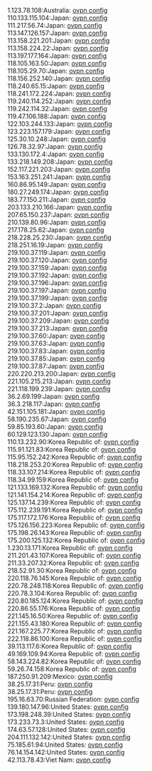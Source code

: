 1.123.78.108:Australia: [ovpn config](vpn/1_123_78_108.ovpn)  
110.133.115.104:Japan: [ovpn config](vpn/110_133_115_104.ovpn)  
111.217.56.74:Japan: [ovpn config](vpn/111_217_56_74.ovpn)  
113.147.126.157:Japan: [ovpn config](vpn/113_147_126_157.ovpn)  
113.158.221.201:Japan: [ovpn config](vpn/113_158_221_201.ovpn)  
113.158.224.22:Japan: [ovpn config](vpn/113_158_224_22.ovpn)  
113.197.177.164:Japan: [ovpn config](vpn/113_197_177_164.ovpn)  
118.105.163.50:Japan: [ovpn config](vpn/118_105_163_50.ovpn)  
118.105.29.70:Japan: [ovpn config](vpn/118_105_29_70.ovpn)  
118.156.252.140:Japan: [ovpn config](vpn/118_156_252_140.ovpn)  
118.240.65.15:Japan: [ovpn config](vpn/118_240_65_15.ovpn)  
118.241.172.224:Japan: [ovpn config](vpn/118_241_172_224.ovpn)  
119.240.114.252:Japan: [ovpn config](vpn/119_240_114_252.ovpn)  
119.242.114.32:Japan: [ovpn config](vpn/119_242_114_32.ovpn)  
119.47.106.188:Japan: [ovpn config](vpn/119_47_106_188.ovpn)  
122.103.244.133:Japan: [ovpn config](vpn/122_103_244_133.ovpn)  
123.223.157.179:Japan: [ovpn config](vpn/123_223_157_179.ovpn)  
125.30.10.248:Japan: [ovpn config](vpn/125_30_10_248.ovpn)  
126.78.32.97:Japan: [ovpn config](vpn/126_78_32_97.ovpn)  
133.130.172.4:Japan: [ovpn config](vpn/133_130_172_4.ovpn)  
133.218.149.208:Japan: [ovpn config](vpn/133_218_149_208.ovpn)  
152.117.221.203:Japan: [ovpn config](vpn/152_117_221_203.ovpn)  
153.163.251.241:Japan: [ovpn config](vpn/153_163_251_241.ovpn)  
160.86.95.149:Japan: [ovpn config](vpn/160_86_95_149.ovpn)  
180.27.249.174:Japan: [ovpn config](vpn/180_27_249_174.ovpn)  
183.77.150.211:Japan: [ovpn config](vpn/183_77_150_211.ovpn)  
203.133.210.166:Japan: [ovpn config](vpn/203_133_210_166.ovpn)  
207.65.150.237:Japan: [ovpn config](vpn/207_65_150_237.ovpn)  
210.139.80.96:Japan: [ovpn config](vpn/210_139_80_96.ovpn)  
217.178.25.62:Japan: [ovpn config](vpn/217_178_25_62.ovpn)  
218.228.25.230:Japan: [ovpn config](vpn/218_228_25_230.ovpn)  
218.251.16.19:Japan: [ovpn config](vpn/218_251_16_19.ovpn)  
219.100.37.119:Japan: [ovpn config](vpn/219_100_37_119.ovpn)  
219.100.37.120:Japan: [ovpn config](vpn/219_100_37_120.ovpn)  
219.100.37.159:Japan: [ovpn config](vpn/219_100_37_159.ovpn)  
219.100.37.192:Japan: [ovpn config](vpn/219_100_37_192.ovpn)  
219.100.37.196:Japan: [ovpn config](vpn/219_100_37_196.ovpn)  
219.100.37.197:Japan: [ovpn config](vpn/219_100_37_197.ovpn)  
219.100.37.199:Japan: [ovpn config](vpn/219_100_37_199.ovpn)  
219.100.37.2:Japan: [ovpn config](vpn/219_100_37_2.ovpn)  
219.100.37.201:Japan: [ovpn config](vpn/219_100_37_201.ovpn)  
219.100.37.209:Japan: [ovpn config](vpn/219_100_37_209.ovpn)  
219.100.37.213:Japan: [ovpn config](vpn/219_100_37_213.ovpn)  
219.100.37.60:Japan: [ovpn config](vpn/219_100_37_60.ovpn)  
219.100.37.63:Japan: [ovpn config](vpn/219_100_37_63.ovpn)  
219.100.37.83:Japan: [ovpn config](vpn/219_100_37_83.ovpn)  
219.100.37.85:Japan: [ovpn config](vpn/219_100_37_85.ovpn)  
219.100.37.87:Japan: [ovpn config](vpn/219_100_37_87.ovpn)  
220.220.213.200:Japan: [ovpn config](vpn/220_220_213_200.ovpn)  
221.105.215.213:Japan: [ovpn config](vpn/221_105_215_213.ovpn)  
221.118.199.239:Japan: [ovpn config](vpn/221_118_199_239.ovpn)  
36.2.69.199:Japan: [ovpn config](vpn/36_2_69_199.ovpn)  
36.3.218.117:Japan: [ovpn config](vpn/36_3_218_117.ovpn)  
42.151.105.181:Japan: [ovpn config](vpn/42_151_105_181.ovpn)  
58.190.235.67:Japan: [ovpn config](vpn/58_190_235_67.ovpn)  
59.85.193.60:Japan: [ovpn config](vpn/59_85_193_60.ovpn)  
60.129.123.130:Japan: [ovpn config](vpn/60_129_123_130.ovpn)  
110.13.232.90:Korea Republic of: [ovpn config](vpn/110_13_232_90.ovpn)  
115.91.121.83:Korea Republic of: [ovpn config](vpn/115_91_121_83.ovpn)  
115.95.152.242:Korea Republic of: [ovpn config](vpn/115_95_152_242.ovpn)  
118.218.253.20:Korea Republic of: [ovpn config](vpn/118_218_253_20.ovpn)  
118.33.107.214:Korea Republic of: [ovpn config](vpn/118_33_107_214.ovpn)  
118.34.99.159:Korea Republic of: [ovpn config](vpn/118_34_99_159.ovpn)  
121.133.169.132:Korea Republic of: [ovpn config](vpn/121_133_169_132.ovpn)  
121.141.154.214:Korea Republic of: [ovpn config](vpn/121_141_154_214.ovpn)  
125.137.14.239:Korea Republic of: [ovpn config](vpn/125_137_14_239.ovpn)  
175.112.239.191:Korea Republic of: [ovpn config](vpn/175_112_239_191.ovpn)  
175.117.172.176:Korea Republic of: [ovpn config](vpn/175_117_172_176.ovpn)  
175.126.156.223:Korea Republic of: [ovpn config](vpn/175_126_156_223.ovpn)  
175.198.26.143:Korea Republic of: [ovpn config](vpn/175_198_26_143.ovpn)  
175.200.125.132:Korea Republic of: [ovpn config](vpn/175_200_125_132.ovpn)  
1.230.13.171:Korea Republic of: [ovpn config](vpn/1_230_13_171.ovpn)  
211.201.43.107:Korea Republic of: [ovpn config](vpn/211_201_43_107.ovpn)  
211.33.207.32:Korea Republic of: [ovpn config](vpn/211_33_207_32.ovpn)  
218.52.91.30:Korea Republic of: [ovpn config](vpn/218_52_91_30.ovpn)  
220.118.76.145:Korea Republic of: [ovpn config](vpn/220_118_76_145.ovpn)  
220.78.248.118:Korea Republic of: [ovpn config](vpn/220_78_248_118.ovpn)  
220.78.3.104:Korea Republic of: [ovpn config](vpn/220_78_3_104.ovpn)  
220.80.185.124:Korea Republic of: [ovpn config](vpn/220_80_185_124.ovpn)  
220.86.55.176:Korea Republic of: [ovpn config](vpn/220_86_55_176.ovpn)  
221.145.16.50:Korea Republic of: [ovpn config](vpn/221_145_16_50.ovpn)  
221.155.43.180:Korea Republic of: [ovpn config](vpn/221_155_43_180.ovpn)  
221.167.225.77:Korea Republic of: [ovpn config](vpn/221_167_225_77.ovpn)  
222.118.86.100:Korea Republic of: [ovpn config](vpn/222_118_86_100.ovpn)  
39.113.117.6:Korea Republic of: [ovpn config](vpn/39_113_117_6.ovpn)  
49.169.109.94:Korea Republic of: [ovpn config](vpn/49_169_109_94.ovpn)  
58.143.224.82:Korea Republic of: [ovpn config](vpn/58_143_224_82.ovpn)  
59.26.74.158:Korea Republic of: [ovpn config](vpn/59_26_74_158.ovpn)  
187.250.91.209:Mexico: [ovpn config](vpn/187_250_91_209.ovpn)  
38.25.17.31:Peru: [ovpn config](vpn/38_25_17_31.ovpn)  
38.25.17.31:Peru: [ovpn config](vpn/38_25_17_31.ovpn)  
195.16.63.70:Russian Federation: [ovpn config](vpn/195_16_63_70.ovpn)  
139.180.147.96:United States: [ovpn config](vpn/139_180_147_96.ovpn)  
173.198.248.39:United States: [ovpn config](vpn/173_198_248_39.ovpn)  
173.233.73.3:United States: [ovpn config](vpn/173_233_73_3.ovpn)  
174.63.57.128:United States: [ovpn config](vpn/174_63_57_128.ovpn)  
204.111.132.142:United States: [ovpn config](vpn/204_111_132_142.ovpn)  
75.185.61.94:United States: [ovpn config](vpn/75_185_61_94.ovpn)  
76.14.154.142:United States: [ovpn config](vpn/76_14_154_142.ovpn)  
42.113.78.43:Viet Nam: [ovpn config](vpn/42_113_78_43.ovpn)  
